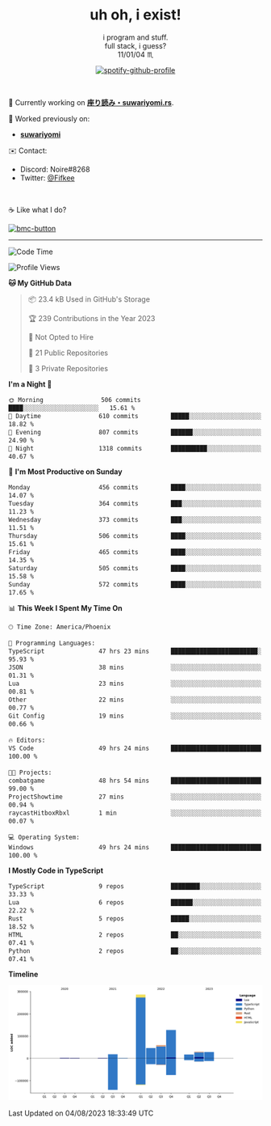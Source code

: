 <!--
**Nowaaru/nowaaru** is a ✨ _special_ ✨ repository because its `README.md` (this file) appears on your GitHub profile.

Here are some ideas to get you started:

- 🔭 I’m currently working on ...
- 🌱 I’m currently learning ...
- 👯 I’m looking to collaborate on ...
- 🤔 I’m looking for help with ...
- 💬 Ask me about ...
- 📫 How to reach me: ...
- 😄 Pronouns: ...
- ⚡ Fun fact: ...
-->

<h1 align="center"> uh oh, i exist!</h1>

<p align="center">
  i program and stuff.<br/>
  full stack, i guess?<br/>
  11/01/04 ♏ 
</p>

<!--
<p align="center">
╭──────────────────────────╮<br/>
│                        <a href="https://open.spotify.com/track/5iY3ZEHlQGFosdnROBDIg7?si=d7fd7fe8c7a747a1">Lavender</a>                      │<br/>
│               <a href="https://open.spotify.com/artist/6oeSQ4qmDQ7n89Rdt6tLLn?si=2773a05ce8b94a6c"><code>Rav</code></a>, <a href="https://open.spotify.com/artist/3vxcGARzVb3sETtt0Jxp7v?si=a4d26afacb46454f"><code>Kill Bill: The Rapper</code></a>               │<br/>
│             00:29 <a href="https://www.youtube.com/watch?v=dQw4w9WgXcQ">━━⬤</a>─────── 02:19              │<br/>
╰──────────────────────────╯<br/>
</p>
-->

<div align="center">

[![spotify-github-profile](https://spotify-github-profile.vercel.app/api/view?uid=fifkee&cover_image=true&theme=novatorem&bar_color=53b14f&bar_color_cover=true)](https://spotify-github-profile.vercel.app/api/view?uid=fifkee&redirect=true)

</div>
<br />

🦀 Currently working on **[座り読み・suwariyomi.rs](https://github.com/Nowaaru/suwariyomi.rs)**.

💫 Worked previously on: 
- **[suwariyomi](https://github.com/Nowaaru/suwariyomi)**



✉️ Contact:
- Discord: Noire#8268
- Twitter: <a href=https://twitter.com/@Fifkee>@Fifkee</a>

<br />

☕ Like what I do?

<a href="https://www.buymeacoffee.com/noire">
<img width="136" alt="bmc-button" src="https://user-images.githubusercontent.com/16274568/185726271-65d08167-e68c-49b1-bc12-8813b73cf0c0.png"></a>


---

<!--START_SECTION:waka-->
![Code Time](http://img.shields.io/badge/Code%20Time-500%20hrs%2017%20mins-blue)

![Profile Views](http://img.shields.io/badge/Profile%20Views-0-blue)

**🐱 My GitHub Data** 

> 📦 23.4 kB Used in GitHub's Storage 
 > 
> 🏆 239 Contributions in the Year 2023
 > 
> 🚫 Not Opted to Hire
 > 
> 📜 21 Public Repositories 
 > 
> 🔑 3 Private Repositories 
 > 
**I'm a Night 🦉** 

```text
🌞 Morning                506 commits         ████░░░░░░░░░░░░░░░░░░░░░   15.61 % 
🌆 Daytime                610 commits         █████░░░░░░░░░░░░░░░░░░░░   18.82 % 
🌃 Evening                807 commits         ██████░░░░░░░░░░░░░░░░░░░   24.90 % 
🌙 Night                  1318 commits        ██████████░░░░░░░░░░░░░░░   40.67 % 
```
📅 **I'm Most Productive on Sunday** 

```text
Monday                   456 commits         ████░░░░░░░░░░░░░░░░░░░░░   14.07 % 
Tuesday                  364 commits         ███░░░░░░░░░░░░░░░░░░░░░░   11.23 % 
Wednesday                373 commits         ███░░░░░░░░░░░░░░░░░░░░░░   11.51 % 
Thursday                 506 commits         ████░░░░░░░░░░░░░░░░░░░░░   15.61 % 
Friday                   465 commits         ████░░░░░░░░░░░░░░░░░░░░░   14.35 % 
Saturday                 505 commits         ████░░░░░░░░░░░░░░░░░░░░░   15.58 % 
Sunday                   572 commits         ████░░░░░░░░░░░░░░░░░░░░░   17.65 % 
```


📊 **This Week I Spent My Time On** 

```text
🕑︎ Time Zone: America/Phoenix

💬 Programming Languages: 
TypeScript               47 hrs 23 mins      ████████████████████████░   95.93 % 
JSON                     38 mins             ░░░░░░░░░░░░░░░░░░░░░░░░░   01.31 % 
Lua                      23 mins             ░░░░░░░░░░░░░░░░░░░░░░░░░   00.81 % 
Other                    22 mins             ░░░░░░░░░░░░░░░░░░░░░░░░░   00.77 % 
Git Config               19 mins             ░░░░░░░░░░░░░░░░░░░░░░░░░   00.66 % 

🔥 Editors: 
VS Code                  49 hrs 24 mins      █████████████████████████   100.00 % 

🐱‍💻 Projects: 
combatgame               48 hrs 54 mins      █████████████████████████   99.00 % 
ProjectShowtime          27 mins             ░░░░░░░░░░░░░░░░░░░░░░░░░   00.94 % 
raycastHitboxRbxl        1 min               ░░░░░░░░░░░░░░░░░░░░░░░░░   00.07 % 

💻 Operating System: 
Windows                  49 hrs 24 mins      █████████████████████████   100.00 % 
```

**I Mostly Code in TypeScript** 

```text
TypeScript               9 repos             ████████░░░░░░░░░░░░░░░░░   33.33 % 
Lua                      6 repos             ██████░░░░░░░░░░░░░░░░░░░   22.22 % 
Rust                     5 repos             █████░░░░░░░░░░░░░░░░░░░░   18.52 % 
HTML                     2 repos             ██░░░░░░░░░░░░░░░░░░░░░░░   07.41 % 
Python                   2 repos             ██░░░░░░░░░░░░░░░░░░░░░░░   07.41 % 
```



**Timeline**

![Lines of Code chart](https://raw.githubusercontent.com/Nowaaru/Nowaaru/main/assets/bar_graph.png)


 Last Updated on 04/08/2023 18:33:49 UTC
<!--END_SECTION:waka-->

<!--
[![Nowaaru's GitHub stats](https://github-readme-stats.vercel.app/api?username=Nowaaru&theme=dracula&show_icons=true)](https://github.com/anuraghazra/github-readme-stats)

[![Top Langs](https://github-readme-stats.vercel.app/api/top-langs/?username=Nowaaru&layout=compact&theme=dracula)](https://github.com/anuraghazra/github-readme-stats)
-->
